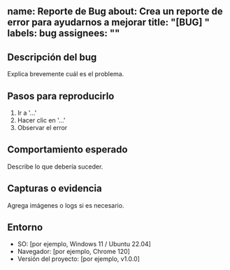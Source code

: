 name:  Reporte de Bug
about: Crea un reporte de error para ayudarnos a mejorar
title: "[BUG] "
labels: bug
assignees: ""
---

##  Descripción del bug
Explica brevemente cuál es el problema.

##  Pasos para reproducirlo
1. Ir a '...'
2. Hacer clic en '...'
3. Observar el error

##  Comportamiento esperado
Describe lo que debería suceder.

##  Capturas o evidencia
Agrega imágenes o logs si es necesario.

##  Entorno
- SO: [por ejemplo, Windows 11 / Ubuntu 22.04]
- Navegador: [por ejemplo, Chrome 120]
- Versión del proyecto: [por ejemplo, v1.0.0]